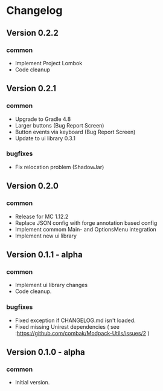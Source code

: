 # Changelog

## Version 0.2.2

### common
- Implement Project Lombok
- Code cleanup

## Version 0.2.1

### common
- Upgrade to Gradle 4.8
- Larger buttons (Bug Report Screen)
- Button events via keyboard (Bug Report Screen)
- Update to ui library 0.3.1

### bugfixes
- Fix relocation problem (ShadowJar)

## Version 0.2.0 

### common
- Release for MC 1.12.2
- Replace JSON config with forge annotation based config 
- Implement commom Main- and OptionsMenu integration
- Implement new ui library

## Version 0.1.1 - alpha

### common
- Implement ui library changes
- Code cleanup.

### bugfixes
- Fixed exception if CHANGELOG.md isn't loaded.
- Fixed missing Unirest dependencies ( see :https://github.com/combak/Modpack-Utils/issues/2 )

## Version 0.1.0 - alpha

### common
- Initial version.
